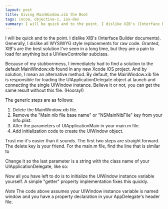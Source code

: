 ```yaml
---
layout: post
title: Giving MainWindow.xib the Boot
tags: cocoa, objective-c, ios-dev
summary: I will be quick and to the point. I dislike XIB's (Interface Builder documents). Generally, I dislike all WYSIWYG style replacements for raw code. Granted, XIB's are the best solution I've seen in a long time, but they are a pain to load for anything but a UIViewController subclass.
---
```

I will be quick and to the point. I dislike XIB's (Interface Builder documents). Generally, I dislike all WYSIWYG style replacements for raw code. Granted, XIB's are the best solution I've seen in a long time, but they are a pain to load for anything but a UIViewController subclass.

Because of my stubbornness, I immediately had to find a solution to the default MainWindow.xib found in any new Xcode iOS project. And by solution, I mean an alternative method. By default, the MainWindow.xib file is responsible for loading the UIApplicationDelegate object at launch and connecting the single UIWindow instance. Believe it or not, you can get the same result without this file. (Hooray!)

The generic steps are as follows:

1. Delete the MainWindow.xib file.
2. Remove the "Main nib file base name" or "NSMainNibFile" key from your Info.plist.
3. Alter the parameters of UIApplicationMain in your main.m file.
4. Add initialization code to create the UIWindow object.

Trust me it's easier than it sounds. The first two steps are straight forward. The delete key is your friend. For the main.m file, find the line that is similar to

<script src="https://gist.github.com/1111511.js"> </script>

Change it so the last parameter is a string with the class name of your UIApplicationDelegate, like so:

<script src="https://gist.github.com/1111514.js"> </script>

Now all you have left to do is to initialize the UIWindow instance variable yourself. A simple "getter" property implementation fixes this quickly.

<script src="https://gist.github.com/1111517.js"> </script>

*Note* The code above assumes your UIWindow instance variable is named window and you have a property declaration in your AppDelegate's header file.